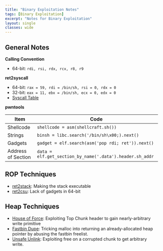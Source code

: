 ```yaml
---
title: "Binary Exploitation Notes"
tags: [Binary Exploitation]
excerpt: "Notes for Binary Exploitation"
layout: single
classes: wide
--- 
```

## General Notes
**Calling Convention**  
* 64-bit: `rdi, rsi, rdx, rcx, r8, r9`
  
**ret2syscall**
* 64-bit: `rax = 59, rdi = /bin/sh, rsi = 0, rdx = 0`
* 32-bit: `eax = 11, ebx = /bin/sh, ecx = 0, edx = 0`
* [Syscall Table](https://chromium.googlesource.com/chromiumos/docs/+/master/constants/syscalls.md)

**pwntools**

| Item               | Code                                                    |
|--------------------|---------------------------------------------------------|
| Shellcode          | `shellcode = asm(shellcraft.sh())`                      |
| Strings            | `binsh = libc.search('/bin/sh\x00;).next()`             |
| Gadgets            | `gadget = elf.search(asm('pop rdi; ret')).next()`       |
| Address of Section | `data = elf.get_section_by_name('.data').header.sh_addr`|

## ROP Techniques
* [ret2stack](/ret2stack/): Making the stack executable
* [ret2csu](https://www.voidsecurity.in/2013/07/some-gadget-sequence-for-x8664-rop.html?m=1): Lack of gadgets in 64-bit 

## Heap Techniques
* [House of Force](/House-of-Force/): Exploiting Top Chunk header to gain nearly-arbitrary write primitive
* [Fastbin Dupe](/Fastbin-Dupe/): Tricking malloc into returning an already-allocated heap pointer by abusing the fastbin freelist.
* [Unsafe Unlink](/Unsafe-Unlink/): Exploiting free on a corrupted chunk to get arbitrary write.
